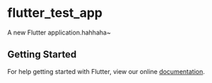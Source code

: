 # flutter_test_app

A new Flutter application.hahhaha~

## Getting Started

For help getting started with Flutter, view our online
[documentation](https://flutter.io/).
